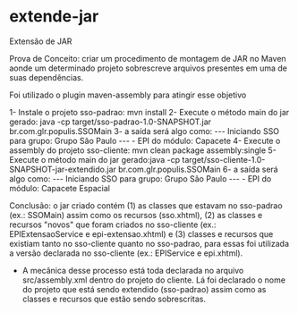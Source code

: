 extende-jar
===========

Extensão de JAR

Prova de Conceito: criar um procedimento de montagem de JAR no Maven aonde um determinado projeto sobrescreve arquivos presentes em uma de suas dependências.

Foi utilizado o plugin maven-assembly para atingir esse objetivo

1- Instale o projeto sso-padrao: mvn install
2- Execute o método main do jar gerado: java -cp target/sso-padrao-1.0-SNAPSHOT.jar br.com.glr.populis.SSOMain
3- a saída será algo como:
    --- Iniciando SSO para grupo: Grupo São Paulo ---
    - EPI do módulo: Capacete
4- Execute o assembly do projeto sso-cliente: mvn clean package assembly:single
5- Execute o método main do jar gerado:java -cp target/sso-cliente-1.0-SNAPSHOT-jar-extendido.jar br.com.glr.populis.SSOMain
6- a saída será algo como:
    --- Iniciando SSO para grupo: Grupo São Paulo ---
    - EPI do módulo: Capacete Espacial

Conclusão: o jar criado contém (1) as classes que estavam no sso-padrao (ex.: SSOMain) assim como os recursos (sso.xhtml), (2) as classes e recursos "novos" que foram criados no sso-cliente (ex.: EPIExtensaoService e epi-extensao.xhtml) e (3) classes e recursos que existiam tanto no sso-cliente quanto no sso-padrao, para essas foi utilizada a versão declarada no sso-cliente (ex.: EPIService e epi.xhtml).

* A mecânica desse processo está toda declarada no arquivo src/assembly.xml dentro do projeto do cliente. Lá foi declarado o nome do projeto que está sendo extendido (sso-padrao) assim como as classes e recursos que estão sendo sobrescritas.

